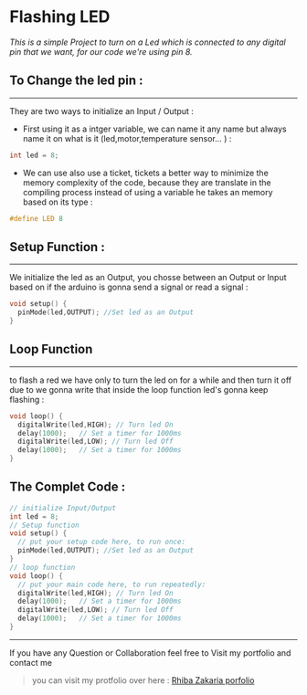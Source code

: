 # **Flashing LED**

*This is a simple Project to turn on a Led which is connected to any digital pin that we want, for our code we're using pin 8.*

## **To Change the led pin :**

___

They are two ways to initialize an Input / Output : 

* First using it as a intger variable, we can name it any name but always name it on what is it (led,motor,temperature sensor... ) :

```C
int led = 8;
```

* We can use also use a ticket, tickets a better way to minimize the memory complexity of the code, because they are translate in the compiling process instead of using a variable he takes an memory based on its type :

```C
#define LED 8
```

## **Setup Function :**

___

We initialize the led as an Output, you chosse between an Output or Input based on if the arduino is gonna send a signal or read a signal : 

```C
void setup() {
  pinMode(led,OUTPUT); //Set led as an Output
}
```

## **Loop Function**

___

to flash a red we have only to turn the led on for a while and then turn it off due to we gonna write that inside the loop function led's gonna keep flashing : 

```C
void loop() {
  digitalWrite(led,HIGH); // Turn led On 
  delay(1000);   // Set a timer for 1000ms
  digitalWrite(led,LOW); // Turn led Off
  delay(1000);   // Set a timer for 1000ms
}
```

## **The Complet Code :**

```C
// initialize Input/Output
int led = 8;
// Setup function
void setup() {
  // put your setup code here, to run once:
  pinMode(led,OUTPUT); //Set led as an Output
}
// loop function
void loop() {
  // put your main code here, to run repeatedly:
  digitalWrite(led,HIGH); // Turn led On 
  delay(1000);   // Set a timer for 1000ms
  digitalWrite(led,LOW); // Turn led Off
  delay(1000);   // Set a timer for 1000ms
}
```

___

If you have any Question or Collaboration feel free to Visit my portfolio and contact me 

> you can visit my protfolio over here :
[Rhiba Zakaria porfolio](https://zak-rhiba.codes)